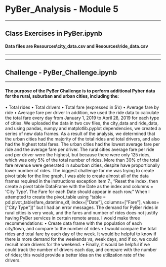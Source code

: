 # PyBer_Analysis - Module 5
---
## Class Exercises in PyBer.ipynb
#### Data files are Resources\city_data.csv and Resources\ride_data.csv
---
---
## Challenge - PyBer_Challenge.ipynb
---
#### The purpose of the PyBer Challenge is to perform additional Pyber data for the rural, suburban and urban cities, including the:
•	Total rides
•	Total drivers 
•	Total fare (expressed in $’s)
•	Average fare by ride
•	Average fare per driver
In addition, we used the ride data to calculate the total fare every day from January 1, 2019 to April 28, 2019 for each type of cities. We uploaded the data in two csv files, the city_data and ride_data, and using pandas, numpy and matplotlib.pyplot dependencies, we created a series of new data frames. As a result of the analysis, we determined that the urban cities had the majority of the total rides and total drivers, and also had the highest total fares. The urban cities had the lowest average fare per ride and the average fare per driver. The rural cities average fare per ride and per driver were the highest, but because there were only 125 rides, which was only 5% of the total number of rides. More than 30% of the total fare revenue were generated in suburban cities, despite have proportionally lower number of rides. 
The biggest challenge for me was trying to create pivot table for the line graph, I was able to create almost all of the data frames required in the instructions exception item 7., “Reset the index, then create a pivot table DataFrame with the Date as the index and columns = 'City Type'. The Fare for each Date should appear in each row.”  When I attempted to create the pivot_table using “table = pd.pivot_table(fare_datetime_df, index=["Date"], columns=["Fare"], values=["City Type"])” but I had an error messages. 
The demand for PyBer rides in rural cities is very weak, and the fares and number of rides does not justify having PyBer services in certain remote areas. I would make three recommendations: 
•	Create data frame with the population of each city/town, and compare to the number of rides
•	I would compare the total rides and total fare by each day of the week. It would be helpful to know if there is more demand for the weekends vs, week days, and if so, we could recruit more drivers for the weekend. 
•	Finally, it would be helpful if we could track the number of drivers each day, and compare with the number of rides; this would provide a better idea on the utilization rate of the drivers. 




